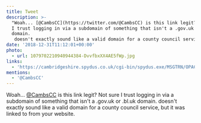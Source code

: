```yaml
---
title: Tweet
description: >-
  "Woah... [@CambsCC](https://twitter.com/@CambsCC) is this link legit? Not sure
  I trust logging in via a subdomain of something that isn't a .gov.uk or .bl.uk
  domain.
   doesn't exactly sound like a valid domain for a county council service, but it was linked to from your website. "
date: '2018-12-31T11:12:01+00:00'
photo:
  - url: 1079702210940944384-DvvfbxXX4AE5fWp.jpg
links:
  - 'https://cambridgeshire.spydus.co.uk/cgi-bin/spydus.exe/MSGTRN/OPAC/LOGINB'
mentions:
  - '@CambsCC'
---
```

Woah... [@CambsCC](https://twitter.com/@CambsCC) is this link legit? Not sure I trust logging in via a subdomain of something that isn't a .gov.uk or .bl.uk domain.
 doesn't exactly sound like a valid domain for a county council service, but it was linked to from your website. 
